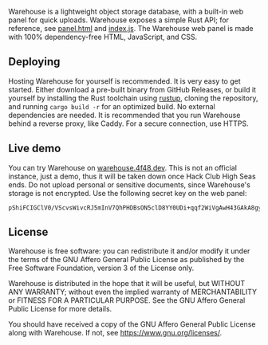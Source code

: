 Warehouse is a lightweight object storage database, with a built-in web panel for quick uploads. Warehouse exposes a simple Rust API; for reference, see [panel.html](https://github.com/4f48/warehouse/blob/main/static/panel.html) and [index.js](https://github.com/4f48/warehouse/blob/main/static/index.js). The Warehouse web panel is made with 100% dependency-free HTML, JavaScript, and CSS.

## Deploying
Hosting Warehouse for yourself is recommended. It is very easy to get started. Either download a pre-built binary from GitHub Releases, or build it yourself by installing the Rust toolchain using [rustup](https://rustup.rs/), cloning the repository, and running `cargo build -r` for an optimized build. No external dependencies are needed. It is recommended that you run Warehouse behind a reverse proxy, like Caddy. For a secure connection, use HTTPS.

## Live demo
You can try Warehouse on [warehouse.4f48.dev](https://warehouse.4f48.dev). This is not an official instance, just a demo, thus it will be taken down once Hack Club High Seas ends. Do not upload personal or sensitive documents, since Warehouse's storage is not encrypted. Use the following secret key on the web panel:
```
pShiFCIGClV0/VScvsWivcRJ5mInV7QhPHDBsON5clD8YY0UDi+qqf2WiVgAwH43GAkA8gyAewcAaUII+Dt6DQ
```

## License
Warehouse is free software: you can redistribute it and/or modify it under the terms of the GNU Affero General Public License as published by the Free Software Foundation, version 3 of the License only.

Warehouse is distributed in the hope that it will be useful, but WITHOUT ANY WARRANTY; without even the implied warranty of MERCHANTABILITY or FITNESS FOR A PARTICULAR PURPOSE. See the GNU Affero General Public License for more details.

You should have received a copy of the GNU Affero General Public License along with Warehouse. If not, see <https://www.gnu.org/licenses/>.
